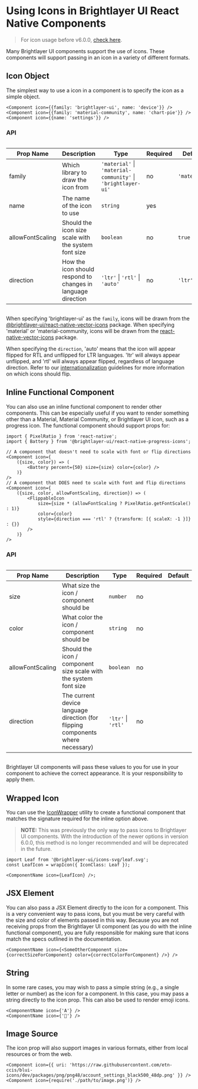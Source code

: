 # Using Icons in Brightlayer UI React Native Components

> For icon usage before v6.0.0, [check here](https://github.com/etn-ccis/blui-react-native-component-library/blob/master/docs/IconWrapper.md).

Many Brightlayer UI components support the use of icons. These components will support passing in an icon in a variety of different formats.

## Icon Object

The simplest way to use a icon in a component is to specify the icon as a simple object.

```tsx
<Component icon={{family: 'brightlayer-ui', name: 'device'}} />
<Component icon={{family: 'material-community', name: 'chart-pie'}} />
<Component icon={{name: 'settings'}} />
```

### API

<div style="overflow: auto">

| Prop Name        | Description                                                  | Type                                                         | Required | Default      |
| ---------------- | ------------------------------------------------------------ | ------------------------------------------------------------ | -------- | ------------ |
| family           | Which library to draw the icon from                          | `'material'` \| `'material-community'` \| `'brightlayer-ui'` | no       | `'material'` |
| name             | The name of the icon to use                                  | `string`                                                     | yes      |              |
| allowFontScaling | Should the icon size scale with the system font size         | `boolean`                                                    | no       | `true`       |
| direction        | How the icon should respond to changes in language direction | `'ltr'` \| `'rtl'` \| `'auto'`                               | no       | `'ltr'`     |

</div>

When specifying 'brightlayer-ui' as the `family`, icons will be drawn from the [@brightlayer-ui/react-native-vector-icons](https://www.npmjs.com/package/@brightlayer-ui/react-native-vector-icons) package. When specifying 'material' or 'material-community, icons will be drawn from the [react-native-vector-icons](https://www.npmjs.com/package/react-native-vector-icons) package.

When specifying the `direction`, 'auto' means that the icon will appear flipped for RTL and unflipped for LTR languages. 'ltr' will always appear unflipped, and 'rtl' will always appear flipped, regardless of language direction. Refer to our [internationalization](<https://brightlayer-ui.github.io/patterns/internationalization#bidirectionality--right-to-left-(rtl)-support>) guidelines for more information on which icons should flip.

## Inline Functional Component

You can also use an inline functional component to render other components. This can be especially useful if you want to render something other than a Material, Material Community, or Brightlayer UI icon, such as a progress icon. The functional component should support props for:

```tsx
import { PixelRatio } from 'react-native';
import { Battery } from '@brightlayer-ui/react-native-progress-icons';

// A component that doesn't need to scale with font or flip directions
<Component icon={
    ({size, color}) => (
        <Battery percent={50} size={size} color={color} />
    )}
/>
// A component that DOES need to scale with font and flip directions
<Component icon={
    ({size, color, allowFontScaling, direction}) => (
        <FlippableIcon
            size={size * (allowFontScaling ? PixelRatio.getFontScale() : 1)}
            color={color}
            style={direction === 'rtl' ? {transform: [{ scaleX: -1 }]} : {}}
        />
    )}
/>
```

### API

<div style="overflow: auto">

| Prop Name        | Description                                                                     | Type               | Required | Default |
| ---------------- | ------------------------------------------------------------------------------- | ------------------ | -------- | ------- |
| size             | What size the icon / component should be                                        | `number`           | no       |         |
| color            | What color the icon / component should be                                       | `string`           | no       |         |
| allowFontScaling | Should the icon / component size scale with the system font size                | `boolean`          | no       |         |
| direction        | The current device language direction (for flipping components where necessary) | `'ltr'` \| `'rtl'` | no       |         |

</div>

Brightlayer UI components will pass these values to you for use in your component to achieve the correct appearance. It is your responsibility to apply them.

## Wrapped Icon

You can use the [IconWrapper](https://github.com/etn-ccis/blui-react-native-component-library/blob/master/docs/IconWrapper.md) utility to create a functional component that matches the signature required for the inline option above.

> **NOTE:** This was previously the only way to pass icons to Brightlayer UI components. With the introduction of the newer options in version 6.0.0, this method is no longer recommended and will be deprecated in the future.

```tsx
import Leaf from '@brightlayer-ui/icons-svg/leaf.svg';
const LeafIcon = wrapIcon({ IconClass: Leaf });

<ComponentName icon={LeafIcon} />;
```

## JSX Element

You can also pass a JSX Element directly to the icon for a component. This is a very convenient way to pass icons, but you must be very careful with the size and color of elements passed in this way. Because you are not receiving props from the Brightlayer UI component (as you do with the inline functional component), you are fully responsible for making sure that icons match the specs outlined in the documentation.

```tsx
<ComponentName icon={<SomeOtherComponent size={correctSizeForComponent} color={correctColorForComponent} />} />
```

## String

In some rare cases, you may wish to pass a simple string (e.g., a single letter or number) as the icon for a component. In this case, you may pass a string directly to the icon prop. This can also be used to render emoji icons.

```tsx
<ComponentName icon={'A'} />
<ComponentName icon={'🍇'} />
```

## Image Source

The icon prop will also support images in various formats, either from local resources or from the web.

```tsx
<Component icon={{ uri: 'https://raw.githubusercontent.com/etn-ccis/blui-icons/dev/packages/png/png48/account_settings_black500_48dp.png' }} />
<Component icon={require('./path/to/image.png')} />
```
